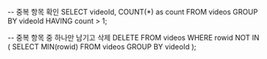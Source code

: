-- 중복 항목 확인
SELECT videoId, COUNT(*) as count
FROM videos
GROUP BY videoId
HAVING count > 1;

-- 중복 항목 중 하나만 남기고 삭제
DELETE FROM videos 
WHERE rowid NOT IN (
    SELECT MIN(rowid)
    FROM videos
    GROUP BY videoId
);